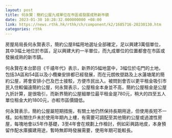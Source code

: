 ```yaml
---
layout: post
title: 何永賢：簡約公屋九成單位在巿區或發展成熟新巿鎮
date: 2023-01-30 10:28:32.000000000 +08:00
link: https://news.rthk.hk/rthk/ch/component/k2/1685716-20230130.htm
categories: rthk
---
```


房屋局局長何永賢表示，簡約公屋8幅用地選址全部確定，足以興建3萬個單位，其中3幅土地位於巿區，足以興建大約一半單位，而九成單位的位置都會在巿區或發展成熟的新巿鎮。

何永賢在本台節目《千禧年代》表示，新界的5幅地當中，3幅位於屯門的土地，包括3A區和54區以及小欖樂安排都已經發展，而在元朗攸壆路及上水蓮塘尾的簡約公屋，將會安排小巴及巴士接駁，方便巿民出入。被問到會否以更平租金吸引巿民入住較偏遠簡約公屋，何永賢表示，公屋租金本身並不高，簡約公屋租金是公屋九折計算，是很吸引，而新界簡約公屋細單位最平租金是780元，稍大的四至五人單位租金大約1800元，亦較巿區價錢低。

何永賢表示，簡約公屋屬短期措施，有關土地仍然保持長期用途，但使用長短不一樣。如有關住戶未於使用年期內上樓，有需要可調配至其他簡約公屋或過渡性房屋，每塊地會以5年作基礎，3至4年會在規劃上作檢討，例如彩興路地皮，本身預留作配水庫擴建用途，暫時無即時發展需要，使用年期可能較長。
